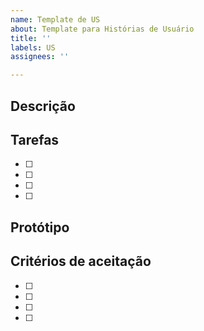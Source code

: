 ```yaml
---
name: Template de US
about: Template para Histórias de Usuário
title: ''
labels: US
assignees: ''

---
```


## Descrição

## Tarefas
- [ ]
- [ ] 
- [ ] 
- [ ]

## Protótipo

## Critérios de aceitação
- [ ]
- [ ] 
- [ ] 
- [ ]
